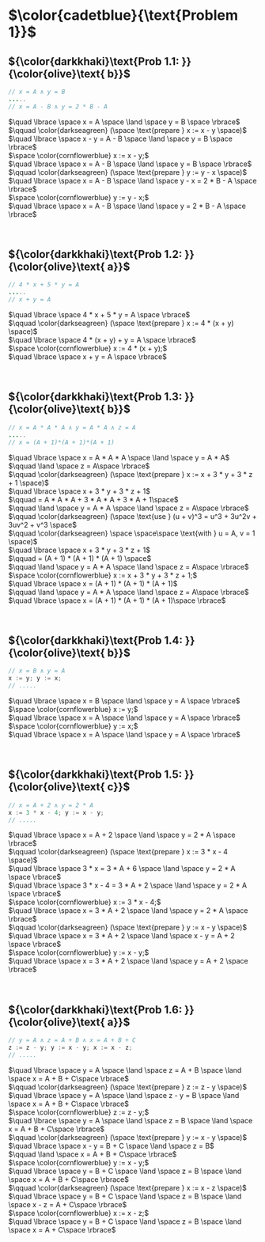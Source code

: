 # $\color{cadetblue}{\text{Problem 1}}$

## ${\color{darkkhaki}\text{Prob 1.1: }}{\color{olive}\text{ b}}$

```java
// x = A ∧ y = B
.....
// x = A - B ∧ y = 2 * B - A
```

$\quad \lbrace \space x = A \space \land \space y = B \space \rbrace$  
$\qquad \color{darkseagreen} (\space \text{prepare } x := x - y \space)$  
$\quad \lbrace \space x - y = A - B \space \land \space y = B \space \rbrace$  
$\space \color{cornflowerblue} x := x - y;$  
$\quad \lbrace \space x = A - B \space \land \space y = B \space \rbrace$  
$\qquad \color{darkseagreen} (\space \text{prepare } y := y - x \space)$  
$\quad \lbrace \space x = A - B \space \land \space y - x = 2 * B - A \space \rbrace$  
$\space \color{cornflowerblue} y := y - x;$  
$\quad \lbrace \space x = A - B \space \land \space y = 2 * B - A \space \rbrace$  

&nbsp;

## ${\color{darkkhaki}\text{Prob 1.2: }}{\color{olive}\text{ a}}$

```java
// 4 * x + 5 * y = A
.....
// x + y = A
```

$\quad \lbrace \space 4 * x + 5 * y = A \space \rbrace$  
$\qquad \color{darkseagreen} (\space \text{prepare } x := 4 * (x + y) \space)$  
$\quad \lbrace \space 4 * (x + y) + y = A \space \rbrace$  
$\space \color{cornflowerblue} x := 4 * (x + y);$  
$\quad \lbrace \space x + y = A \space \rbrace$  

&nbsp;

## ${\color{darkkhaki}\text{Prob 1.3: }}{\color{olive}\text{ b}}$

```java
// x = A * A * A ∧ y = A * A ∧ z = A
.....
// x = (A + 1)*(A + 1)*(A + 1)
```

$\quad \lbrace \space x = A * A * A \space \land \space y = A * A$  
$\qquad \land \space z = A\space \rbrace$  
$\qquad \color{darkseagreen} (\space \text{prepare } x := x + 3 * y + 3 * z + 1 \space)$  
$\quad \lbrace \space x + 3 * y + 3 * z + 1$  
$\qquad = A * A * A + 3 * A * A + 3 * A + 1\space$  
$\qquad \land \space y = A * A \space \land \space z = A\space \rbrace$  
$\qquad \color{darkseagreen} (\space \text{use } (u + v)^3 = u^3 + 3u^2v + 3uv^2 + v^3 \space$  
$\qquad \color{darkseagreen} \space \space\space \text{with } u = A, v = 1 \space)$  
$\quad \lbrace \space x + 3 * y + 3 * z + 1$  
$\qquad = (A + 1) * (A + 1) * (A + 1) \space$  
$\qquad \land \space y = A * A \space \land \space z = A\space \rbrace$  
$\space \color{cornflowerblue} x := x + 3 * y + 3 * z + 1;$  
$\quad \lbrace \space x = (A + 1) * (A + 1) * (A + 1)$  
$\qquad \land \space y = A * A \space \land \space z = A\space \rbrace$  
$\quad \lbrace \space x = (A + 1) * (A + 1) * (A + 1)\space \rbrace$  

&nbsp;

## ${\color{darkkhaki}\text{Prob 1.4: }}{\color{olive}\text{ b}}$

```java
// x = B ∧ y = A
x := y; y := x;
// .....
```

$\quad \lbrace \space x = B \space \land \space y = A \space \rbrace$  
$\space \color{cornflowerblue} x := y;$  
$\quad \lbrace \space x = A \space \land \space y = A \space \rbrace$  
$\space \color{cornflowerblue} y := x;$  
$\quad \lbrace \space x = A \space \land \space y = A \space \rbrace$  

&nbsp;

## ${\color{darkkhaki}\text{Prob 1.5: }}{\color{olive}\text{ c}}$

```java
// x = A + 2 ∧ y = 2 * A
x := 3 * x - 4; y := x - y;
// .....
```

$\quad \lbrace \space x = A + 2 \space \land \space y = 2 * A \space \rbrace$  
$\qquad \color{darkseagreen} (\space \text{prepare } x := 3 * x - 4 \space)$  
$\quad \lbrace \space 3 * x = 3 * A + 6 \space \land \space y = 2 * A \space \rbrace$  
$\quad \lbrace \space 3 * x - 4 = 3 * A + 2 \space \land \space y = 2 * A \space \rbrace$  
$\space \color{cornflowerblue} x := 3 * x - 4;$  
$\quad \lbrace \space x = 3 * A + 2 \space \land \space y = 2 * A \space \rbrace$  
$\qquad \color{darkseagreen} (\space \text{prepare } y := x - y \space)$  
$\quad \lbrace \space x = 3 * A + 2 \space \land \space x - y = A + 2 \space \rbrace$  
$\space \color{cornflowerblue} y := x - y;$  
$\quad \lbrace \space x = 3 * A + 2 \space \land \space y = A + 2 \space \rbrace$  

&nbsp;

## ${\color{darkkhaki}\text{Prob 1.6: }}{\color{olive}\text{ a}}$

```java
// y = A ∧ z = A + B ∧ x = A + B + C
z := z - y; y := x - y; x := x - z; 
// .....
```

$\quad \lbrace \space y = A \space \land \space z = A + B \space \land \space x = A + B + C\space \rbrace$  
$\qquad \color{darkseagreen} (\space \text{prepare } z := z - y \space)$  
$\quad \lbrace \space y = A \space \land \space z - y = B \space \land \space x = A + B + C\space \rbrace$  
$\space \color{cornflowerblue} z := z - y;$  
$\quad \lbrace \space y = A \space \land \space z = B \space \land \space x = A + B + C\space \rbrace$  
$\qquad \color{darkseagreen} (\space \text{prepare } y := x - y \space)$  
$\quad \lbrace \space x - y = B + C \space \land \space z = B$  
$\qquad \land \space x = A + B + C\space \rbrace$  
$\space \color{cornflowerblue} y := x - y;$  
$\quad \lbrace \space y = B + C \space \land \space z = B \space \land \space x = A + B + C\space \rbrace$  
$\qquad \color{darkseagreen} (\space \text{prepare } x := x - z \space)$  
$\quad \lbrace \space y = B + C \space \land \space z = B \space \land \space x - z = A + C\space \rbrace$  
$\space \color{cornflowerblue} x := x - z;$  
$\quad \lbrace \space y = B + C \space \land \space z = B \space \land \space x = A + C\space \rbrace$  

&nbsp;
